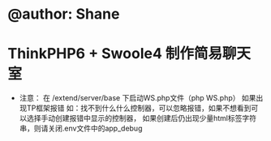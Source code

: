 # @author: Shane

# ThinkPHP6 + Swoole4 制作简易聊天室

* 注意：
    在 /extend/server/base 下启动WS.php文件（php WS.php） 如果出现TP框架报错
    如：找不到什么什么控制器，可以忽略报错，如果不想看到可以选择手动创建报错中显示的控制器，
    如果创建后仍出现少量html标签字符串，则请关闭.env文件中的app_debug